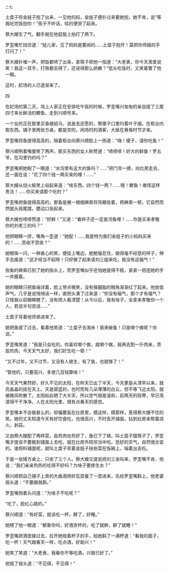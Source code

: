     二七 

   土盘子将金娃子抱了出来，一见他的妈，金娃子便扑过来要她抱，她不肯，说“等我吃完饭抱你！”孩子不听话，哇的便哭了起来。

   蔡大嫂生了气，翻手就在他屁股上拍打了两下。

   罗歪嘴忙挡住道：“娃儿家，见了妈妈是要闹的……土盘子抱开！莫把你师娘的手打闪了！”

   蔡大嫂扑嗤一声，把饭都喷了出来，拿筷子把他一指道：“大老表，你今天真爱说笑！我这一双手，打铁都去得了，还说得那么娇嫩？”低头吃饭时，又笑着瞥了他一眼。

   这时，赶场的人已逐渐来了。

   四

   在赶场的第二天，场上人家正在安排吃午饭的时候，罗歪嘴兴匆匆的亲自提了三尾四寸来长鲜活的鲫鱼，走到兴顺号来。

   一个女的正在那里买香蜡纸马，说是去还愿的，蔡傻子口里叼着叶子烟，在柜台内取东西。铺子里两张方桌，都是空的，闲场时的酒客，大抵在黄昏时节才来。

   罗歪嘴将鱼提得高高的，隔着柜台向蔡兴顺脸上一扬道：“嗨！傻子，请你吃鱼！”

   蔡兴顺咧着嘴傻笑了两声。那买东西的女人称赞道：“啧啧啧！好大的鲜鱼！罗五爷，在沟里钓的吗？”

   罗歪嘴把她睨了一眼道：“水沟里有这大的鱼吗？……”把门帘一撩，向灶房走去，还一面在说：“花了四个钱一两买来的哩！……”

   蔡大嫂从烧火板凳上站起来道：“啥东西，四个钱一两？……哦！鲫鱼！难怪这样贵法！……你买来请那个吃的？”

   罗歪嘴把鱼提得高高的，那鱼是被一根细麻索将背鳍拴着，把麻索一顿，它自然而然就头摇尾摆，腮动口张起来。

   蔡大嫂也啧啧赞道：“好鲜！”又道：“看样子还一定是河鱼哩！……你是买来孝敬你的刘老三的吗？”

   他把眼睛一挤，嘴角一歪道：“她配！……我是特为我们金娃子的小妈妈买来的！……赏收不赏收？”

   她眼珠一闪，一种衷心的笑，便挂上嘴边，她勉强忍住，做得毫不经意的样子，伸手去接道：“这才经当不起呀！只好做了起来请刘三姐来吃，我没有这福气！”

   拴鱼的麻索已到了她的指头上，而罗歪嘴似乎还怕她提得不稳，紧紧一把连她的手一并握着。

   她的眼睛只把鱼端详着，脸上带点微笑，没有搽胭脂的眼角渐渐红了起来。他放低声气，几乎是说悄悄话一样，直把头凑了过来道：“你没有福气，那个才有福气？只怪我以前眼睛瞎了，没有把人看清楚！从今以后，我有啥子，全拿来孝敬你一个人，若说半句诳话……”

   土盘子背着他师弟进来了。

   她把鱼提了过去，看着他笑道：“土盘子去淘米！我来破鱼！只是啷个做呢？你说。”

   罗歪嘴笑道：“我是只会吃的。你喜欢啷个做，就啷个做。我再去割一斤肉来，弄盐煎肉，今天天气太好，我们好生吃一顿！”

   “又不过年，又不过节，又没有人做生，有了鱼，也就够了！”

   “管他的，只要高兴，多使几百钱算啥！”

   今天天气果然好。好久不见的太阳，在昨天已出了半天，今天更是从清早以来，就亮晶晶的挂在天上。天是碧蓝的，也时而有几朵薄薄的白云，但不等飞近太阳，就被微风吹散了。太阳如此晒了大半天，所以空气很是温和，前两天的轻寒，早已荡漾得干干净净。人在太阳光里，很有点春天的感觉。

   罗歪嘴本不会做甚么的，却偏要虱在灶房里，摸这样，摸那样，惹得蔡大嫂不住的笑。她的丈夫知道今天有好饮食吃，也很高兴，不时丢开铺面，钻到灶房来帮着烧火，剥蒜。

   又由蔡大嫂配了两样菜，盐煎肉也煎好了，鱼已下了锅，叫土盘子摆筷子了，罗歪嘴才提说不要搬到铺面上去吃，就在灶房外院坝当中吃。恁好的天气，自然很合宜的。谁照料铺面呢，就叫土盘子背着金娃子挟些菜在饭碗上，端着出去吃。

   于是一张矮方桌上，只坐了三个人。蔡大嫂又提说把刘三金叫来，罗歪嘴不肯，他说：“我们亲亲热热的吃得不好吗？为啥子要掺生水？”

   蔡兴顺把自己铺子上卖的大曲酒用砂瓦壶量了一壶进来，先给罗歪嘴斟上，他老婆摇头道：“不要跟我斟。”

   罗歪嘴侧着头问道：“为啥子不吃呢？”

   “吃了，脸红心跳的。”

   蔡兴顺道：“有好菜，就该吃一杯，醉了，好睡。”

   她楞了他一眼道：“都象你吗，好酒贪杯的，吃了就醉，醉了就睡！”

   罗歪嘴把酒壶接过去，拉开她按着杯子的手，给她斟了一满杯道：“看我的面子，吃一杯！天气跟春天一样，吃点酒，好助兴！”

   她笑了笑道：“大老表，我看你不等吃酒，兴致已好了。”

   他摇了摇头道：“不见得，不见得！”

